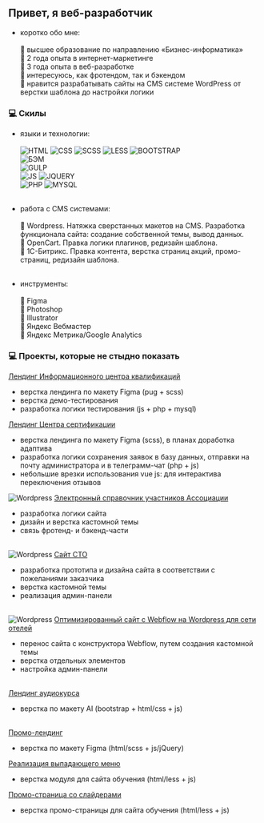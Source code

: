 ## Привет, я веб-разработчик

- коротко обо мне:<br><br>
📍 высшее образование по направлению «Бизнес-информатика»<br>
📍 2 года опыта в интернет-маркетинге<br>
📍 3 года опыта в веб-разработке<br>
📍 интересуюсь, как фротендом, так и бэкендом<br>
📍 нравится разрабатывать сайты на CMS системе WordPress от верстки шаблона до настройки логики

### 💻 Скилы

- языки и технологии:<br><br>
![HTML](https://img.shields.io/badge/-html-orange)
![CSS](https://img.shields.io/badge/-css-green)
![SCSS](https://img.shields.io/badge/-scss-blueviolet)
![LESS](https://img.shields.io/badge/-less-blue)
![BOOTSTRAP](https://img.shields.io/badge/-bootstrap-blueviolet)<br>
![БЭМ](https://img.shields.io/badge/-bem-blue)<br>
![GULP](https://img.shields.io/badge/-gulp-red)<br>
![JS](https://img.shields.io/badge/-js-yellow)
![JQUERY](https://img.shields.io/badge/-jquery-blue)<br>
![PHP](https://img.shields.io/badge/-php-blue)
![MYSQL](https://img.shields.io/badge/-mysql-blue)<br><br>

- работа с CMS системами:<br><br>
📍 Wordpress. Натяжка сверстанных макетов на CMS. Разработка функционала сайта: создание собственной темы, вывод данных.<br>
📍 OpenCart. Правка логики плагинов, редизайн шаблона.<br>
📍 1С-Битрикс. Правка контента, верстка страниц акций, промо-страниц, редизайн шаблона.<br><br>

- инструменты:<br><br>
📍 Figma <br>
📍 Photoshop<br>
📍 Illustrator<br>
📍 Яндекс Вебмастер <br>
📍 Яндекс Метрика/Google Analytics


### 💻 Проекты, которые не стыдно показать

[Лендинг Информационного центра квалификаций](https://infonok.ru/)
- верстка лендинга по макету Figma (pug + scss)
- верстка демо-тестирования
- разработка логики тестирования (js + php + mysql)

[Лендинг Центра сертификации](https://comnpo.com/)
- верстка лендинга по макету Figma (scss), в планах доработка адаптива
- разработка логики сохранения заявок в базу данных, отправки на почту администратора и в телеграмм-чат (php + js)
- небольшие врезки использования vue js: для интерактива переключения отзывов

![Wordpress](https://img.shields.io/badge/-wordpress-blue) [Электронный справочник участников Ассоциации](https://opsr.ru/)
- разработка логики сайта
- дизайн и верстка кастомной темы
- связь фротенд- и бэкенд-части<br><br>

![Wordpress](https://img.shields.io/badge/-wordpress-blue) [Сайт СТО](https://trans-hub.ru/)
- разработка прототипа и дизайна сайта в соответствии с пожеланиями заказчика
- верстка кастомной темы
- реализация админ-панели<br><br>

![Wordpress](https://img.shields.io/badge/-wordpress-blue) [Оптимизированный сайт с Webflow на Wordpress для сети отелей](https://www.kravtgroup.com/)
- перенос сайта с конструктора Webflow, путем создания кастомной темы
- верстка отдельных элементов
- настройка админ-панели<br><br>

[Лендинг аудиокурса](https://language-efficiency.com/jane_stories/)
- верстка по макету AI (bootstrap + html/css + js)<br><br>

[Промо-лендинг](https://langme.ru/lk/promo/summer-21.php)
- верстка по макету Figma (html/scss + js/jQuery)

[Реализация выпадающего меню](http://s98172cd.beget.tech/test9/)
- верстка модуля для сайта обучения (html/less + js)

[Промо-страница со слайдерами](http://s98172cd.beget.tech/test6/)
- верстка промо-страницы для сайта обучения (html/less + js)
